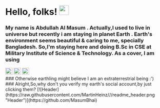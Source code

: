 # Hello, folks! <img src="https://raw.githubusercontent.com/MartinHeinz/MartinHeinz/master/wave.gif" width="30px">
### My name is Abdullah Al Masum . Actually,I used to live in universe but recently i am staying in planet Earth . Earth's environment seems beautiful & caring to me, specially Bangladesh. So,I'm staying here and doing B.Sc in CSE at Military Institute of Science & Technology. As a cover, I am using 
<a target="_blank" href="https://api.whatsapp.com/send?phone=8801551805248">
  <img alt="Whatsapp" width="22px" src="https://cdn.jsdelivr.net/npm/simple-icons@v3/icons/whatsapp.svg" /></a> 
  <a target="_blank" href="mailto:abdullahmasum6035@gmail.com">
  <img alt="Gmail" width="22px" src="https://cdn.jsdelivr.net/npm/simple-icons@v3/icons/gmail.svg" /></a> 
  <a target="_blank" href="https://www.facebook.com/profile.php?id=100015653296778">
  <img alt="Facebook" width="22px" src="https://cdn.jsdelivr.net/npm/simple-icons@v3/icons/facebook.svg" /></a> <br/>
  ### Otherwise earthling might believe I am an extraterrestrial being :') <br/>
### Alright,So,why don't you verify my earth's social account,by just clicking them? 
[![Header](https://raw.githubusercontent.com/MartinHeinz/<OWNER>/<OWNER>/readme_header.png "Header")](https://github.com/MasumBhai)
<!--
**MasumBhai/MasumBhai** is a ✨ _special_ ✨ repository because its `README.md` (this file) appears on your GitHub profile.

Here are some ideas to get you started:

- 🔭 I’m currently working on ...
- 🌱 I’m currently learning ...
- 👯 I’m looking to collaborate on ...
- 🤔 I’m looking for help with ...
- 💬 Ask me about ...
- 📫 How to reach me: ...
- 😄 Pronouns: ...
- ⚡ Fun fact: ...
-->
